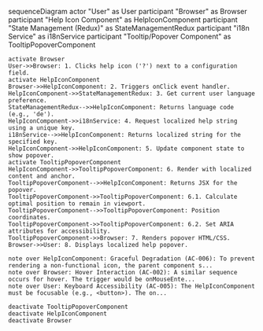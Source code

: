 sequenceDiagram
    actor "User" as User
    participant "Browser" as Browser
    participant "Help Icon Component" as HelpIconComponent
    participant "State Management (Redux)" as StateManagementRedux
    participant "i18n Service" as i18nService
    participant "Tooltip/Popover Component" as TooltipPopoverComponent

    activate Browser
    User->>Browser: 1. Clicks help icon ('?') next to a configuration field.
    activate HelpIconComponent
    Browser->>HelpIconComponent: 2. Triggers onClick event handler.
    HelpIconComponent->>StateManagementRedux: 3. Get current user language preference.
    StateManagementRedux-->>HelpIconComponent: Returns language code (e.g., 'de').
    HelpIconComponent->>i18nService: 4. Request localized help string using a unique key.
    i18nService-->>HelpIconComponent: Returns localized string for the specified key.
    HelpIconComponent->>HelpIconComponent: 5. Update component state to show popover.
    activate TooltipPopoverComponent
    HelpIconComponent->>TooltipPopoverComponent: 6. Render with localized content and anchor.
    TooltipPopoverComponent-->>HelpIconComponent: Returns JSX for the popover.
    TooltipPopoverComponent->>TooltipPopoverComponent: 6.1. Calculate optimal position to remain in viewport.
    TooltipPopoverComponent-->>TooltipPopoverComponent: Position coordinates.
    TooltipPopoverComponent->>TooltipPopoverComponent: 6.2. Set ARIA attributes for accessibility.
    TooltipPopoverComponent->>Browser: 7. Renders popover HTML/CSS.
    Browser->>User: 8. Displays localized help popover.

    note over HelpIconComponent: Graceful Degradation (AC-006): To prevent rendering a non-functional icon, the parent component s...
    note over Browser: Hover Interaction (AC-002): A similar sequence occurs for hover. The trigger would be onMouseEnte...
    note over User: Keyboard Accessibility (AC-005): The HelpIconComponent must be focusable (e.g., <button>). The on...

    deactivate TooltipPopoverComponent
    deactivate HelpIconComponent
    deactivate Browser
